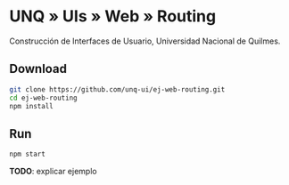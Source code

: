 # UNQ » UIs » Web » Routing

Construcción de Interfaces de Usuario, Universidad Nacional de Quilmes.

## Download

```sh
git clone https://github.com/unq-ui/ej-web-routing.git
cd ej-web-routing
npm install
```

## Run

```sh
npm start
```

**TODO**: explicar ejemplo
